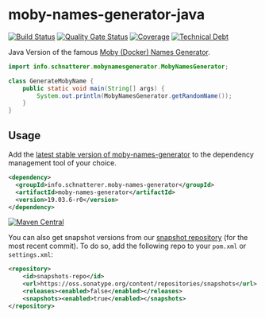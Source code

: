 moby-names-generator-java
====
[![Build Status](https://travis-ci.org/schnatterer/moby-names-generator-java.svg?branch=master)](https://travis-ci.org/schnatterer/moby-names-generator-java)
[![Quality Gate Status](https://sonarcloud.io/api/project_badges/measure?project=info.schnatterer.moby-names-generator%3Amoby-names-generator-parent&metric=alert_status)](https://sonarcloud.io/dashboard?id=info.schnatterer.moby-names-generator%3Amoby-names-generator-parent)
[![Coverage](https://sonarcloud.io/api/project_badges/measure?project=info.schnatterer.moby-names-generator%3Amoby-names-generator-parent&metric=coverage)](https://sonarcloud.io/dashboard?id=info.schnatterer.moby-names-generator%3Amoby-names-generator-parent)
[![Technical Debt](https://sonarcloud.io/api/project_badges/measure?project=info.schnatterer.moby-names-generator%3Amoby-names-generator-parent&metric=sqale_index)](https://sonarcloud.io/dashboard?id=info.schnatterer.moby-names-generator%3Amoby-names-generator-parent)

Java Version of the famous [Moby (Docker) Names Generator](https://github.com/moby/moby/blob/master/pkg/namesgenerator/names-generator.go).

```java
import info.schnatterer.mobynamesgenerator.MobyNamesGenerator;

class GenerateMobyName {
    public static void main(String[] args) {
        System.out.println(MobyNamesGenerator.getRandomName());
    }
}
```


## Usage

Add the [latest stable version of moby-names-generator](https://search.maven.org/search?q=a:moby-names-generator%20AND%20g:info.schnatterer.moby-names-generator) 
to the dependency management tool of your choice.

```XML
<dependency>
  <groupId>info.schnatterer.moby-names-generator</groupId>
  <artifactId>moby-names-generator</artifactId>
  <version>19.03.6-r0</version>
</dependency>
```

[![Maven Central](https://img.shields.io/maven-central/v/info.schnatterer.moby-names-generator/moby-names-generator.svg)](https://search.maven.org/search?q=a:moby-names-generator%20AND%20g:info.schnatterer.moby-names-generator)

You can also get snapshot versions from our [snapshot repository](https://oss.sonatype.org/content/repositories/snapshots/info/schnatterer/moby-names-generator/) 
(for the most recent commit).
To do so, add the following repo to your `pom.xml` or `settings.xml`:
```xml
<repository>
    <id>snapshots-repo</id>
    <url>https://oss.sonatype.org/content/repositories/snapshots</url>
    <releases><enabled>false</enabled></releases>
    <snapshots><enabled>true</enabled></snapshots>
</repository>
```

